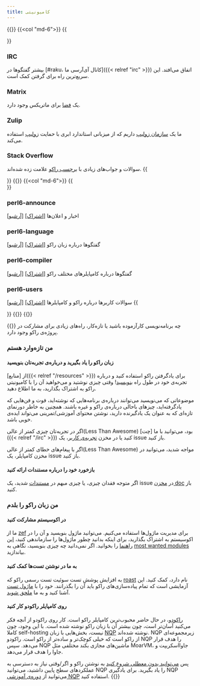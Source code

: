 ```yaml
---
title: کامیونیتی
---
```


{{<row>}}
{{<col "md-6">}}
{{<section>}}
### IRC
بیشتر گفتگوها در [#raku، کانال آی‌آر‌سی ما]({{< relref "irc" >}}) اتفاق می‌افتد. این سریع‌ترین راه برای گرفتن کمک است.
### Matrix
یک [فضا](https://matrix.to/#/#raku-space:matrix.org) برای ماتریکس وجود دارد.
### Zulip
ما یک [سازمان زولیپ](https://raku.zulipchat.com) داریم که از میزبانی استاندارد ابری با حمایت [زولیپ](https://zulip.com/) استفاده می‌کند.
### Stack Overflow
سوالات و جواب‌های زیادی با [برچسب راکو](https://stackoverflow.com/questions/tagged/raku) علامت زده شده‌اند.
{{</section>}}
{{</col>}}
{{<col "md-6">}}
{{<section id="MailingLists" heading="لیست‌های ایمیل">}}
### perl6-announce
اخبار و اعلان‌ها
[[اشتراک]](mailto:perl6-announce-subscribe@perl.org) [[آرشیو]](http://nntp.perl.org/group/perl.perl6.announce/)
### perl6-language
گفتگوها درباره زبان راکو
[[اشتراک]](mailto:perl6-language-subscribe@perl.org) [[آرشیو]](http://nntp.perl.org/group/perl.perl6.language/)
### perl6-compiler
گفتگوها درباره کامپایلرهای مختلف راکو
[[اشتراک]](mailto:perl6-compiler-subscribe@perl.org) [[آرشیو]](http://nntp.perl.org/group/perl.perl6.compiler/)
### perl6-users
سوالات کاربرها درباره راکو و کامپایلرها
[[اشتراک]](mailto:perl6-users-subscribe@perl.org) [[آرشیو]](http://nntp.perl.org/group/perl.perl6.users/)
{{</section>}}
{{</col>}}
{{</row>}}

{{<fullsection id="GettingInvolved" heading="مشارکت">}}
چه برنامه‌نویسی کارآزموده باشید یا تازه‌کار، راه‌های زیادی برای مشارکت در پروژه‌ی راکو وجود دارد.
### من تازه‌وارد هستم
#### زبان راکو را یاد بگیرید و درباره‌ی تجربه‌تان بنویسید
از [منابع]({{< relref "/resources" >}}) برای یادگرفتن راکو استفاده کنید و درباره‌ تجربه‌ی خود در طول راه [بنویسید](https://planet.raku.org/)! وقتی چیزی نوشتید و می‌خواهید آن را با کامیونیتی راکو به اشتراک بگذارید، به ما اطلاع دهید.

موضوعاتی که می‌نویسید می‌توانند درباره‌ی برنامه‌هایی که نوشته‌اید، فوت و فن‌هایی که یادگرفته‌اید، چیزهای باحالی درباره‌ی راکو و غیره باشند. همچنین به خاطر دورنمای تازه‌ای که به عنوان یک یادگیرنده دارید، نوشتن محتوای آموزشی/تمرینی می‌تواند ایده‌ی خوبی باشد.

اگر در تجربه‌تان چیزی کمتر از عالی(Less Than Awesome) بود، می‌توانید با ما [چت]({{< relref "/irc" >}}) کنید یا در مخزن [تجربه‌ی کاربر](https://github.com/Raku/user-experience)، یک issue باز کنید.

اگر با پیغام‌های خطای کمتر از عالی(Less Than Awesome) مواجه شدید، می‌توانید در مخزن کامپایلر، یک issue باز کنید.

#### بازخورد خود را درباره مستندات ارائه کنید
اگر متوجه فقدان چیزی، یا چیزی مبهم در [مستندات](https://docs.raku.org/) شدید، یک issue در [مخزن doc](https://github.com/Raku/doc) باز کنید.

### من زبان راکو را بلدم
#### در اکوسیستم مشارکت کنید
ما از [zef](https://github.com/ugexe/zef) برای مدیریت ماژول‌ها استفاده می‌کنیم. می‌توانید ماژول بنویسید و آن را در اکوسیستم به اشتراک بگذارید، برای اینکه بدانید چطور ماژول‌ها را سازماندهی کنید، [این راهنما](https://docs.raku.org/language/modules) را بخوانید. اگر نمی‌دانید چه چیزی بنویسید، نگاهی به [most wanted modules](https://github.com/Raku/raku-most-wanted/blob/master/most-wanted/modules.md) بیاندازید.
#### به ما در نوشتن تست‌ها کمک کنید
به افزایش پوشش تست سوئیت تست رسمی راکو که [roast](https://github.com/Raku/roast) نام دارد، کمک کنید. این آزمایشی است که تمام پیاده‌سازی‌های راکو باید آن را بگذرانند. خود را با [ماژول تست](https://docs.raku.org/language/testing) آشنا کنید و به ما [ملحق شوید](https://perl6.party/post/A-Date-With-The-Bug-Queue-or-Let-Me-Help-You-Help-Me-Help-You).
#### روی کامپایلر راکودو کار کنید
[راکودو](https://rakudo.org/)، در حال حاضر محبوب‌ترین کامپایلر راکو است. کار روی راکودو از آنچه فکر می‌کنید آسان‌تر است، چون بیشتر آن با زبان راکو نوشته شده است. با این وجود، چون کاملا self-hosting نیست، بخش‌هایی با زبان [NQP](https://github.com/Raku/nqp) نوشته شده‌اند.
NQP زیرمجموعه‌ای از راکو است که خیلی کوچک‌تر و ساده‌تر از راکو است. راکودو NQP را هدف قرار می‌دهد. سپس NQP ماشین‌های مجازی بکند مختلفی مثل MoarVM، جاوااسکریپت و جاوا را هدف قرار می‌دهد.

پس [می‌توانید بدون معطلی شروع کنید](https://perl6.party/post/A-Date-With-The-Bug-Queue-or-Let-Me-Help-You-Help-Me-Help-You) به نوشتن راکو و اگر/وقتی نیاز به دسترسی به عملکردهای سطح پایین داشتید، می‌توانید NQP را یاد بگیرید. برای یادگیری NQP می‌توانید از [دوره‌ی آموزشی NQP](https://github.com/edumentab/rakudo-and-nqp-internals-course) استفاده کنید.
{{</fullsection>}}
